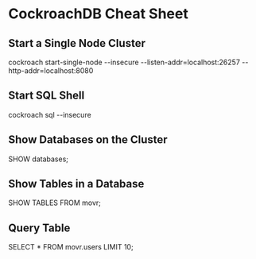 # CockroachDB Cheat Sheet

## Start a Single Node Cluster
cockroach start-single-node --insecure --listen-addr=localhost:26257 --http-addr=localhost:8080

## Start SQL Shell
cockroach sql --insecure

## Show Databases on the Cluster
SHOW databases;

## Show Tables in a Database
SHOW TABLES FROM movr;

## Query Table
SELECT * FROM movr.users LIMIT 10;
